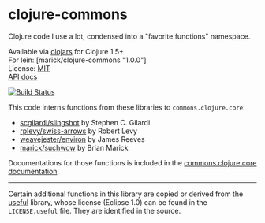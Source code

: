 # clojure-commons

Clojure code I use a lot, condensed into a "favorite functions"
namespace.

Available via [clojars](https://clojars.org/marick/clojure-commons) for Clojure 1.5+  
For lein: [marick/clojure-commons "1.0.0"]     
License: [MIT](http://en.wikipedia.org/wiki/MIT_License)        
[API docs](http://marick.github.io/clojure-commons/)

[![Build Status](https://travis-ci.org/marick/clojure-commons.png?branch=master)](https://travis-ci.org/marick/clojure-commons)

This code interns functions from these libraries to `commons.clojure.core`:

* [scgilardi/slingshot](https://github.com/scgilardi/slingshot) by Stephen C. Gilardi
* [rplevy/swiss-arrows](https://github.com/rplevy/swiss-arrows) by Robert Levy
* [weavejester/environ](https://github.com/weavejester/environ) by James Reeves
* [marick/suchwow](https://github.com/marick/suchwow) by Brian Marick

Documentations for those functions is included in the [commons.clojure.core documentation](http://marick.github.io/clojure-commons/commons.clojure.core.html).


-------

Certain additional functions in this library are copied or derived from the
[useful](https://github.com/amalloy/useful) library, whose license
(Eclipse 1.0) can be found in the `LICENSE.useful` file. They are
identified in the source.

